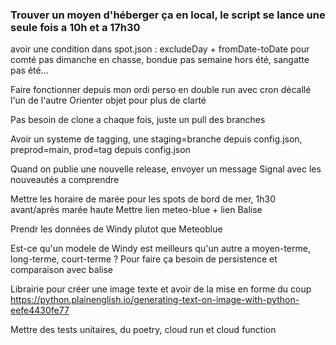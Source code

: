 ### Trouver un moyen d'héberger ça en local, le script se lance une seule fois a 10h et a 17h30

avoir une condition dans spot.json : excludeDay + fromDate-toDate pour comté pas dimanche en chasse, bondue pas semaine hors été, sangatte pas été...

Faire fonctionner depuis mon ordi perso en double run avec cron décallé l'un de l'autre
Orienter objet pour plus de clarté

Pas besoin de clone a chaque fois, juste un pull des branches

Avoir un systeme de tagging, une staging=branche depuis config.json, preprod=main, prod=tag depuis config.json

Quand on publie une nouvelle release, envoyer un message Signal avec les nouveautés a comprendre

Mettre les horaire de marée pour les spots de bord de mer, 1h30 avant/après marée haute
Mettre lien meteo-blue + lien Balise

Prendr les données de Windy plutot que Meteoblue

Est-ce qu'un modele de Windy est meilleurs qu'un autre a moyen-terme, long-terme, court-terme ?
Pour faire ça besoin de persistence et comparaison avec balise

Librairie pour créer une image texte et avoir de la mise en forme du coup
https://python.plainenglish.io/generating-text-on-image-with-python-eefe4430fe77

Mettre des tests unitaires, du poetry, cloud run et cloud function
